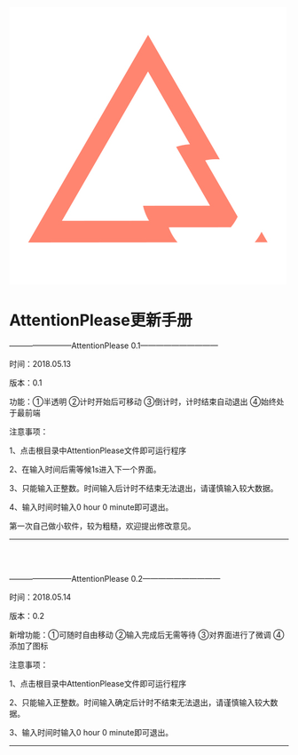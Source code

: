 ![logo](/AttentionPlease.jpg)

AttentionPlease更新手册
=========================

————————AttentionPlease 0.1——————————

时间：2018.05.13

版本：0.1

功能：①半透明 ②计时开始后可移动 ③倒计时，计时结束自动退出 ④始终处于最前端

注意事项：

1、点击根目录中AttentionPlease文件即可运行程序

2、在输入时间后需等候1s进入下一个界面。

3、只能输入正整数。时间输入后计时不结束无法退出，请谨慎输入较大数据。

4、输入时间时输入0 hour 0 minute即可退出。



第一次自己做小软件，较为粗糙，欢迎提出修改意见。

---

<br><br>


————————AttentionPlease 0.2——————————

时间：2018.05.14

版本：0.2

新增功能：①可随时自由移动 ②输入完成后无需等待 ③对界面进行了微调 ④添加了图标

注意事项：

1、点击根目录中AttentionPlease文件即可运行程序

2、只能输入正整数。时间输入确定后计时不结束无法退出，请谨慎输入较大数据。

3、输入时间时输入0 hour 0 minute即可退出。


---
